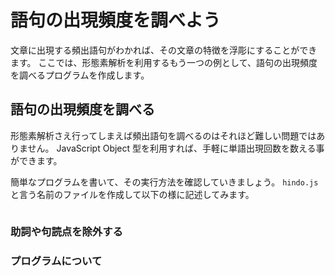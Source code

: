 # 語句の出現頻度を調べよう

文章に出現する頻出語句がわかれば、その文章の特徴を浮彫にすることができます。
ここでは、形態素解析を利用するもう一つの例として、語句の出現頻度を調べるプログラムを作成します。

## 語句の出現頻度を調べる

形態素解析さえ行ってしまえば頻出語句を調べるのはそれほど難しい問題ではありません。
JavaScript Object 型を利用すれば、手軽に単語出現回数を数える事ができます。

簡単なプログラムを書いて、その実行方法を確認していきましょう。 `hindo.js` と言う名前のファイルを作成して以下の様に記述してみます。
```javascript

```


### 助詞や句読点を除外する


### プログラムについて